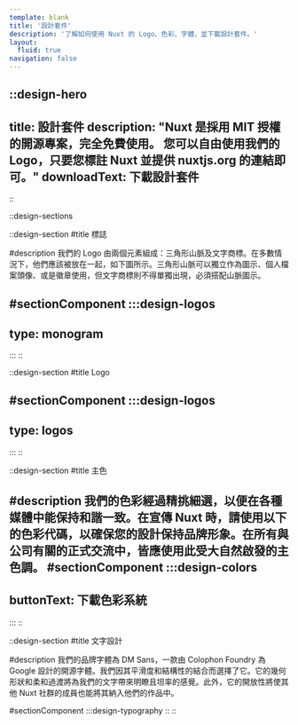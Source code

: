 ```yaml
---
template: blank
title: '設計套件'
description: '了解如何使用 Nuxt 的 Logo、色彩、字體，並下載設計套件。'
layout:
  fluid: true
navigation: false
---
```

::design-hero
---
title: 設計套件
description: "Nuxt 是採用 MIT 授權的開源專案，完全免費使用。
您可以自由使用我們的 Logo，只要您標註 Nuxt 並提供 nuxtjs.org 的連結即可。"
downloadText: 下載設計套件
---
::

::design-sections

::design-section
#title
標誌

#description
我們的 Logo 由兩個元素組成：三角形山脈及文字商標。在多數情況下，他們應該被放在一起，如下圖所示。三角形山脈可以獨立作為圖示、個人檔案頭像、或是徽章使用，但文字商標則不得單獨出現，必須搭配山脈圖示。

#sectionComponent
  :::design-logos
  ---
  type: monogram
  ---
  :::
::

::design-section
#title
Logo

#sectionComponent
  :::design-logos
  ---
  type: logos
  ---
  :::
::

::design-section
#title
主色

#description
我們的色彩經過精挑細選，以便在各種媒體中能保持和諧一致。在宣傳 Nuxt 時，請使用以下的色彩代碼，以確保您的設計保持品牌形象。在所有與公司有關的正式交流中，皆應使用此受大自然啟發的主色調。
#sectionComponent
  :::design-colors
  ---
  buttonText: 下載色彩系統
  ---
  :::
::

::design-section
#title
文字設計

#description
我們的品牌字體為 DM Sans，一款由 Colophon Foundry 為 Google 設計的開源字體。我們因其平滑度和結構性的結合而選擇了它。它的幾何形狀和柔和過渡將為我們的文字帶來明瞭且坦率的感覺。此外，它的開放性將使其他 Nuxt 社群的成員也能將其納入他們的作品中。

#sectionComponent
  :::design-typography
::
::
